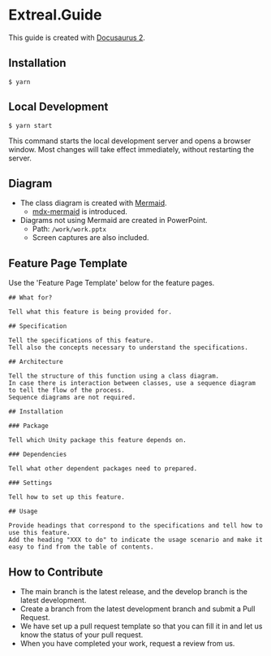 # Extreal.Guide

This guide is created with [Docusaurus 2](https://docusaurus.io/).


## Installation

```
$ yarn
```

## Local Development

```
$ yarn start
```

This command starts the local development server and opens a browser window.
Most changes will take effect immediately, without restarting the server.

## Diagram

- The class diagram is created with [Mermaid](http://mermaid-js.github.io/mermaid/).
  - [mdx-mermaid](https://github.com/sjwall/mdx-mermaid) is introduced.
- Diagrams not using Mermaid are created in PowerPoint.
  - Path: `/work/work.pptx`
  - Screen captures are also included.

## Feature Page Template

Use the 'Feature Page Template' below for the feature pages.

```
## What for?

Tell what this feature is being provided for.

## Specification

Tell the specifications of this feature.
Tell also the concepts necessary to understand the specifications.

## Architecture

Tell the structure of this function using a class diagram.
In case there is interaction between classes, use a sequence diagram to tell the flow of the process.
Sequence diagrams are not required.

## Installation

### Package

Tell which Unity package this feature depends on.

### Dependencies

Tell what other dependent packages need to prepared.

### Settings

Tell how to set up this feature.

## Usage

Provide headings that correspond to the specifications and tell how to use this feature.
Add the heading "XXX to do" to indicate the usage scenario and make it easy to find from the table of contents.
```

## How to Contribute

- The main branch is the latest release, and the develop branch is the latest development.
- Create a branch from the latest development branch and submit a Pull Request.
- We have set up a pull request template so that you can fill it in and let us know the status of your pull request.
- When you have completed your work, request a review from us.
